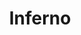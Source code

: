 ---
git: https://github.com/infernojs
logohandle: infernojs
sort: infernojs
title: Inferno
website: https://infernojs.org/
---